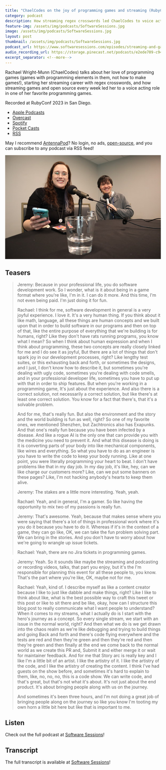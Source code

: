 ```yaml
---
title: "ChaelCodes on the joy of programming games and streaming (RubyConf 2023)"
category: podcast
description: How streaming regex crosswords led ChaelCodes to voice acting
feature-img: /assets/img/podcasts/SoftwareSessions.jpg
image: /assets/img/podcasts/SoftwareSessions.jpg
layout: post
thumbnail: /assets/img/podcasts/SoftwareSessions.jpg
podcast_url: https://www.softwaresessions.com/episodes/streaming-and-games/
audio_recording_url: https://storage.pinecast.net/podcasts/e2ede709-c946-4c8f-9e48-32b9ed5d7e72/audio/55ebd2c4-a951-48fe-9342-f9cd6291c6cd/software-sessions-chaelcodes.mp3
excerpt_separator: <!--more-->
---
```

Rachael Wright-Munn (ChaelCodes) talks about her love of programming games (games with programming elements in them, not how to make games!), starting her streaming career with regex crosswords, and how streaming games and open source every week led her to a voice acting role in one of her favorite programming games.

Recorded at RubyConf 2023 in San Diego.
<!--more-->

- [Apple Podcasts](https://podcasts.apple.com/us/podcast/software-sessions)
- [Overcast](https://overcast.fm/itunes1479514262/software-sessions)
- [Spotify](https://open.spotify.com/episode/4QmYM4Mzu4l8BtUC7SJAmz)
- [Pocket Casts](https://pca.st/amb86m1f)
- [RSS](https://pinecast.com/feed/software-sessions)

May I recommend [AntennaPod](https://antennapod.org/)? No login, no ads, [open-source](https://github.com/AntennaPod/AntennaPod), and you can subscribe to any podcast via RSS feed!

![Photo from the Recording Room](/assets/img/podcasts/SoftwareSessionsSelfie.jpg)

## Teasers

> Jeremy: Because in your professional life, you do software development work. So I wonder, what is it about being in a game format where you're like, I'm in it. I can do it more. And this time, I'm not even being paid. I'm just doing it for fun.
>
> Rachael: I think for me, software development in general is a very joyful experience. I love it. It's a very human thing. If you think about it like math, language, all these things are human concepts and we built upon that in order to build software in our programs and then on top of that, like the entire purpose of everything that we're building is for humans, right? Like they don't have rats running programs, you know what I mean? So when I think about human expression and when I think about programming, these two concepts are really closely linked for me and I do see it as joyful, But there are a lot of things that don't spark joy in our development processes, right? Like lengthy test suites, or this exhausting back and forth, or sometimes the designs, and I just, I don't know how to describe it, but sometimes you're dealing with ugly code, sometimes you're dealing with code smells, and in your professional developer life, sometimes you have to put up with that in order to ship features. But when you're working in a programming game, It's just about the experience. And also there is a correct solution, not necessarily a correct solution, but like there's at least one correct solution. You know for a fact that there's, that it's a solvable problem.
>
> And for me, that's really fun. But also the environment and the story and the world building is fun as well, right? So one of my favorite ones, we mentioned Shenzhen, but Zachtronics also has Exapunks. And that one's really fun because you have been infected by a disease. And like a rogue AI is the only one that can provide you with the medicine you need to prevent it. And what this disease is doing is it is converting parts of your body into like mechanical components, like wires and everything. So what you have to do as an engineer is you have to write the code to keep your body running. Like at one point, you were literally programming your heart to beat. I don't have problems like that in my day job. In my day job, it's like, hey, can we like charge our customers more? Like, can we put some banners on these pages? Like, I'm not hacking anybody's hearts to keep them alive.
>
> Jeremy: The stakes are a little more interesting. Yeah, yeah.
>
> Rachael: Yeah, and in general, I'm a gamer. So like having the opportunity to mix two of my passions is really fun.
>
> Jeremy: That's awesome. Yeah, because that makes sense where you were saying that there's a lot of things in professional work where it's you do it because you have to do it. Whereas if it's in the context of a game, they can go like, OK, we can take the fun problem solving part. We can bring in the stories. And you don't have to worry about how we're going to wrangle up issue tickets.
>
> Rachael: Yeah, there are no Jira tickets in programming games.

> Jeremy: Yeah. So it sounds like maybe the streaming and podcasting or recording videos, talks, that part you enjoy, but it's the I'm responsible for planning this event for all these people to, you know. That's the part where you're like, OK, maybe not for me.
>
> Rachael: Yeah, kind of. I describe myself as like a content creator because I like to just like dabble and make things, right? Like I like to think about like, what is the best possible way to craft this tweet or this post or like to sit there and be like, okay, how can I structure this blog post to really communicate what I want people to understand? When it comes to my streams, what I actually do is I start with the hero's journey as a concept. So every single stream, we start with an issue in the normal world, right? And then what we do is we get drawn into the chaos realm as we're like debugging and trying to build things and going Back and forth and there's code flying everywhere and the tests are red and then they're green and then they're red and then they're green and then finally at the end we come back to the normal world as we create this PR and, Submit it and either merge it or wait for maintainer feedback. And for me that Story arc is really key and I like I'm a little bit of an artist. I like the artistry of it. I like the artistry of the code, and I like the artistry of creating the content. I think I've had guests on the show before, and sometimes it's hard to explain to them, like, no, no, no, this is a code show. We can write code, and that's great, but that's not what it's about. It's not just about the end product. It's about bringing people along with us on the journey.
>
> And sometimes it's been three hours, and I'm not doing a great job of bringing people along on the journey so like you know I'm tooting my own horn a little bit here but like that is important to me.

## Listen
Check out the full podcast at [Software Sessions]({{page.podcast_url}})!

## Transcript
The full transcript is available at [Software Sessions]({{page.podcast_url}})!
